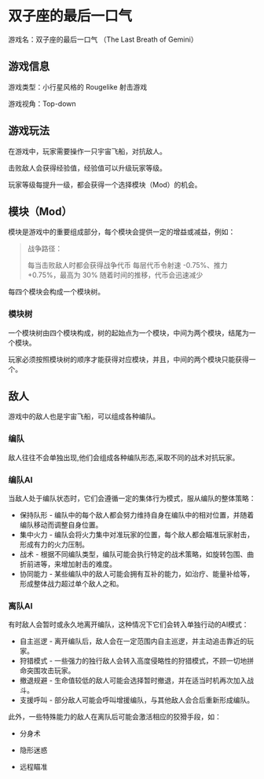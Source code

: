 # 双子座的最后一口气

游戏名：双子座的最后一口气 （The Last Breath of Gemini）

## 游戏信息

游戏类型：小行星风格的 Rougelike 射击游戏

游戏视角：Top-down

## 游戏玩法

在游戏中，玩家需要操作一只宇宙飞船，对抗敌人。

击败敌人会获得经验值，经验值可以升级玩家等级。

玩家等级每提升一级，都会获得一个选择模块（Mod）的机会。

## 模块（Mod）

模块是游戏中的重要组成部分，每个模块会提供一定的增益或减益，例如：

> 战争路径：
> 
> 每当击败敌人时都会获得战争代币
> 每层代币令射速 -0.75%、推力 +0.75%，最高为 30%
> 随着时间的推移，代币会迅速减少

每四个模块会构成一个模块树。

### 模块树

一个模块树由四个模块构成，树的起始点为一个模块，中间为两个模块，结尾为一个模块。

玩家必须按照模块树的顺序才能获得对应模块，并且，中间的两个模块只能获得一个。

## 敌人

游戏中的敌人也是宇宙飞船，可以组成各种编队。

### 编队

敌人往往不会单独出现,他们会组成各种编队形态,采取不同的战术对抗玩家。

### 编队AI

当敌人处于编队状态时，它们会遵循一定的集体行为模式，服从编队的整体策略：

* 保持队形 - 编队中的每个敌人都会努力维持自身在编队中的相对位置，并随着编队移动而调整自身位置。
* 集中火力 - 编队会将火力集中对准玩家的位置，每个敌人都会瞄准玩家射击，形成有力的火力压制。
* 战术 - 根据不同编队类型，编队可能会执行特定的战术策略，如旋转包围、曲折前进等，来增加射击的难度。
* 协同能力 - 某些编队中的敌人可能会拥有互补的能力，如治疗、能量补给等，形成整体战力超过单个敌人之和。

### 离队AI

有时敌人会暂时或永久地离开编队，这种情况下它们会转入单独行动的AI模式：

* 自主巡逻 - 离开编队后，敌人会在一定范围内自主巡逻，并主动追击靠近的玩家。
* 狩猎模式 - 一些强力的独行敌人会转入高度侵略性的狩猎模式，不顾一切地拼命突围攻击玩家。
* 撤退规避 - 生命值较低的敌人可能会选择暂时撤退，并在适当时机再次加入战斗。
* 支援呼叫 - 部分敌人可能会呼叫增援编队，与其他敌人会合后重新形成编队。

此外，一些特殊能力的敌人在离队后可能会激活相应的狡猾手段，如：

- 分身术

- 隐形迷惑

- 远程瞄准
